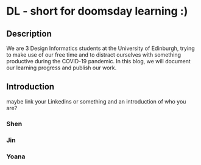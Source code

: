 # DL - short for doomsday learning :\)

## Description

We are 3 Design Informatics students at the University of Edinburgh, trying to make use of our free time and to distract ourselves with something productive during the COVID-19 pandemic. In this blog, we will document our learning progress and publish our work.

## Introduction

maybe link your Linkedins or something and an introduction of who you are?

### Shen

### Jin

### Yoana

